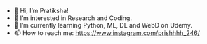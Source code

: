 - 👋 Hi, I’m Pratiksha! 
- 👀 I’m interested in Research and Coding.
- 🌱 I’m currently learning Python, ML, DL and WebD on Udemy.
- 📫 How to reach me: https://www.instagram.com/prishhhh_246/

<!---
Pratiksha248/Pratiksha248 is a ✨ special ✨ repository because its `README.md` (this file) appears on your GitHub profile.
You can click the Preview link to take a look at your changes.
--->
